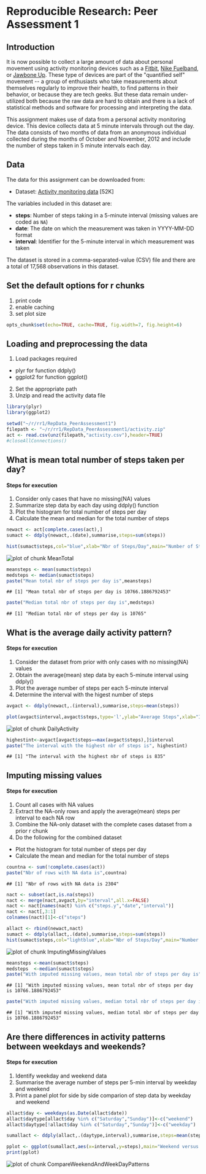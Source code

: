 # Reproducible Research: Peer Assessment 1
## Introduction

It is now possible to collect a large amount of data about personal
movement using activity monitoring devices such as a
[Fitbit](http://www.fitbit.com), [Nike
Fuelband](http://www.nike.com/us/en_us/c/nikeplus-fuelband), or
[Jawbone Up](https://jawbone.com/up). These type of devices are part of
the "quantified self" movement -- a group of enthusiasts who take
measurements about themselves regularly to improve their health, to
find patterns in their behavior, or because they are tech geeks. But
these data remain under-utilized both because the raw data are hard to
obtain and there is a lack of statistical methods and software for
processing and interpreting the data.

This assignment makes use of data from a personal activity monitoring
device. This device collects data at 5 minute intervals through out the
day. The data consists of two months of data from an anonymous
individual collected during the months of October and November, 2012
and include the number of steps taken in 5 minute intervals each day.

## Data

The data for this assignment can be downloaded from:

* Dataset: [Activity monitoring data](https://d396qusza40orc.cloudfront.net/repdata%2Fdata%2Factivity.zip) [52K]

The variables included in this dataset are:
* **steps**: Number of steps taking in a 5-minute interval (missing
    values are coded as `NA`)
* **date**: The date on which the measurement was taken in YYYY-MM-DD
    format
* **interval**: Identifier for the 5-minute interval in which
    measurement was taken

The dataset is stored in a comma-separated-value (CSV) file and there
are a total of 17,568 observations in this dataset.


## Set the default options for r chunks
1. print code
2. enable caching
3. set plot size


```r
opts_chunk$set(echo=TRUE, cache=TRUE, fig.width=7, fig.height=6)
```

## Loading and preprocessing the data
1. Load packages required 
  + plyr for function ddply()
  + ggplot2 for function ggplot()
2. Set the appropriate path
3. Unzip and read the activity data file


```r
library(plyr)
library(ggplot2)

setwd("~/r/rr1/RepData_PeerAssessment1")
filepath <- "~/r/rr1/RepData_PeerAssessment1/activity.zip"
act <- read.csv(unz(filepath,"activity.csv"),header=TRUE)
#closeAllConnections()
```
## What is mean total number of steps taken per day?
#### Steps for execution
1. Consider only cases that have no missing(NA) values
2. Summarize step data by each day using ddply() function
3. Plot the histogram for total number of steps per day
4. Calculate the mean and median for the total number of steps


```r
newact <- act[complete.cases(act),]
sumact <- ddply(newact,.(date),summarise,steps=sum(steps))

hist(sumact$steps,col="blue",xlab="Nbr of Steps/Day",main="Number of Steps per Day")
```

![plot of chunk MeanTotal](figure/MeanTotal.png) 

```r
meansteps <- mean(sumact$steps)
medsteps <- median(sumact$steps)
paste("Mean total nbr of steps per day is",meansteps)
```

```
## [1] "Mean total nbr of steps per day is 10766.1886792453"
```

```r
paste("Median total nbr of steps per day is",medsteps)
```

```
## [1] "Median total nbr of steps per day is 10765"
```

## What is the average daily activity pattern?
#### Steps for execution
1. Consider the dataset from prior with only cases with no missing(NA) values
2. Obtain the average(mean) step data by each 5-minute interval using ddply()
3. Plot the average number of steps per each 5-minute interval
4. Determine the interval with the higest number of steps


```r
avgact <- ddply(newact,.(interval),summarise,steps=mean(steps))

plot(avgact$interval,avgact$steps,type='l',ylab="Average Steps",xlab="Interval",main="Average Nbr of Steps per 5-minute Interval")
```

![plot of chunk DailyActivity](figure/DailyActivity.png) 

```r
highestint<-avgact[avgact$steps==max(avgact$steps),]$interval
paste("The interval with the highest nbr of steps is", highestint)
```

```
## [1] "The interval with the highest nbr of steps is 835"
```

## Imputing missing values
#### Steps for execution
1. Count all cases with NA values
2. Extract the NA-only rows and apply the average(mean) steps per interval to each NA row
3. Combine the NA-only dataset with the complete cases dataset from a prior r chunk
4. Do the following for the combined dataset 
  + Plot the histogram for total number of steps per day
  + Calculate the mean and median for the total number of steps



```r
countna <- sum(!complete.cases(act))
paste("Nbr of rows with NA data is",countna)
```

```
## [1] "Nbr of rows with NA data is 2304"
```

```r
nact <- subset(act,is.na(steps))
nact <- merge(nact,avgact,by="interval",all.x=FALSE)
nact <- nact[names(nact) %in% c("steps.y","date","interval")]
nact <- nact[,3:1]
colnames(nact)[1]<-c("steps")

allact <- rbind(newact,nact)
sumact <- ddply(allact,.(date),summarise,steps=sum(steps))
hist(sumact$steps,col="lightblue",xlab="Nbr of Steps/Day",main="Number of Steps per Day - Using imputed missing values")
```

![plot of chunk ImputingMissingValues](figure/ImputingMissingValues.png) 

```r
meansteps <-mean(sumact$steps)
medsteps  <-median(sumact$steps)
paste("With imputed missing values, mean total nbr of steps per day is",meansteps)
```

```
## [1] "With imputed missing values, mean total nbr of steps per day is 10766.1886792453"
```

```r
paste("With imputed missing values, median total nbr of steps per day is",medsteps)
```

```
## [1] "With imputed missing values, median total nbr of steps per day is 10766.1886792453"
```

## Are there differences in activity patterns between weekdays and weekends?
#### Steps for execution
1. Identify weekday and weekend data 
2. Summarise the average number of steps per 5-min interval by weekday and weekend
3. Print a panel plot for side by side comparion of step data by weekday and weekend

```r
allact$day <- weekdays(as.Date(allact$date))
allact$daytype[allact$day %in% c("Saturday","Sunday")]<-c("weekend")
allact$daytype[!allact$day %in% c("Saturday","Sunday")]<-c("weekday")

sumallact <- ddply(allact,.(daytype,interval),summarise,steps=mean(steps))

pplot <- ggplot(sumallact,aes(x=interval,y=steps),main="Weekend versus Weekday Activity") + geom_line() +facet_grid(daytype~.)
print(pplot)
```

![plot of chunk CompareWeekendAndWeekDayPatterns](figure/CompareWeekendAndWeekDayPatterns.png) 

